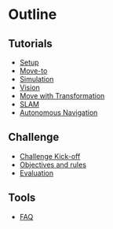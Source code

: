 # Outline

## Tutorials

<!-- * [Lectures](courses-parts/intro.md)
  * [Why MiddleWare ?](courses-parts/middleWare-ROS.md)
  * [Moving robot](courses-parts/move.md)                         
  * [Communication Inter-Process](courses-parts/com-inter-proc.md)
  * [Transformation](courses-parts/transformation.md)
  * [Localization and Mapping](courses-parts/mapping.md)
  * [Autonomous Navigation](courses-parts/navigation.md)
  * [Vision](courses-parts/Intro-to-vision.md) -->

* [Setup](tutorials/setup.md)             <!--Guillaume-->
* [Move-to](tutorials/move-to.md)         <!--Guillaume-->
* [Simulation](tutorials/Simulation.md)		<!--Luc-->
* [Vision](tutorials/vision.md)           <!--Seb-->
* [Move with Transformation](tutorials/kandle-tf.md)   <!--Guillaume-->
* [SLAM](tutorials/SLAM.md)					<!--Luc-->
* [Autonomous Navigation](tutorials/AutonomousNavigation.md)					<!--Luc-->

## Challenge

* [Challenge Kick-off](challenge/intro.md)
* [Objectives and rules](tutorials/consigne.md)
* [Evaluation](tutorials/evaluation.md)

## Tools

* [FAQ](faq.md)

<!--Sur la base des sujets PDRs-->
